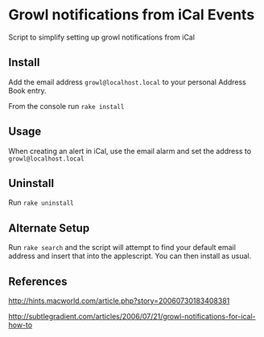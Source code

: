 Growl notifications from iCal Events
====================================
Script to simplify setting up growl notifications from iCal

Install
-------
Add the email address `growl@localhost.local` to your personal Address Book entry.

From the console run `rake install`

Usage
-----
When creating an alert in iCal, use the email alarm and set the address to `growl@localhost.local`

Uninstall
---------
Run `rake uninstall`


Alternate Setup
---------
Run `rake search` and the script will attempt to find your default email address and insert that into the applescript. You can then install as usual.

References
----------
http://hints.macworld.com/article.php?story=20060730183408381

http://subtlegradient.com/articles/2006/07/21/growl-notifications-for-ical-how-to

